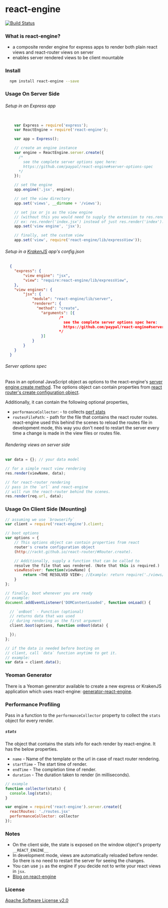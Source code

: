 # react-engine

[![Build Status](https://travis-ci.org/paypal/react-engine.svg?branch=master)](https://travis-ci.org/paypal/react-engine)

### What is react-engine?
* a composite render engine for express apps to render both plain react views and react-router views on server
* enables server rendered views to be client mountable


### Install
```sh
  npm install react-engine --save
```

### Usage On Server Side
###### Setup in an Express app
```javascript

    var Express = require('express');
    var ReactEngine = require('react-engine');

    var app = Express();

    // create an engine instance
    var engine = ReactEngine.server.create({
      /*
        see the complete server options spec here:
        https://github.com/paypal/react-engine#server-options-spec
      */
    });

    // set the engine
    app.engine('.jsx', engine);

    // set the view directory
    app.set('views', __dirname + '/views');

    // set jsx or js as the view engine
    // (without this you would need to supply the extension to res.render())
    // ex: res.render('index.jsx') instead of just res.render('index').
    app.set('view engine', 'jsx');

    // finally, set the custom view
    app.set('view', require('react-engine/lib/expressView'));
```

###### Setup in a [KrakenJS](http://krakenjs.com) app's config.json
```json
  {
    "express": {
        "view engine": "jsx",
        "view": "require:react-engine/lib/expressView",
    },
    "view engines": {
        "jsx": {
            "module": "react-engine/lib/server",
            "renderer": {
              "method": "create",
                "arguments": [{
                        /*
                          see the complete server options spec here:
                          https://github.com/paypal/react-engine#server-options-spec
                        */
                }]
            }
        }
    }
  }
```

###### Server options spec
Pass in an optional JavaScript object as options to the react-engine's [server engine create method](#setup-in-an-express-app).
The options object can contain properties from [react router's create configuration object](http://rackt.github.io/react-router/#Router.create).

Additionally, it can contain the following optional properties, 

- `performanceCollector`: <function> - to collects [perf stats](#performance-profiling)
- `routesFilePath`: <string> - path for the file that contains the react router routes.
                   react-engine used this behind the scenes to reload the routes file in 
                   development mode, this way you don't need to restart the server every time a change is made in the view files or routes file.

###### Rendering views on server side
```js
var data = {}; // your data model

// for a simple react view rendering
res.render(viewName, data);

// for react-router rendering
// pass in the `url` and react-engine
// will run the react-router behind the scenes.
res.render(req.url, data);
```

### Usage On Client Side (Mounting)
```js
// assuming we use `browserify`
var client = require('react-engine').client;

// boot options
var options = {
    // This options object can contain properties from react 
    router's create configuration object 
    (http://rackt.github.io/react-router/#Router.create). 

    // Additionally, supply a function that can be called to 
    resolve the file that was rendered. (Note that this is required.)
    viewResolver: function(viewName) {
        return <THE RESOLVED VIEW>; //Example: return require('./views/' + viewName);
    }
};

// finally, boot whenever you are ready
// example:
document.addEventListener('DOMContentLoaded', function onLoad() {

  // `onBoot` - Function (optional)
  // returns data that was used
  // during rendering as the first argument
  client.boot(options, function onBoot(data) {

  });
};

// if the data is needed before booting on 
// client, call `data` function anytime to get it.
// example:
var data = client.data();
```

### Yeoman Generator
There is a Yeoman generator available to create a new express or KrakenJS application which uses react-engine: 
[generator-react-engine](https://www.npmjs.com/package/generator-react-engine).

### Performance Profiling

Pass in a function to the `performanceCollector` property to collect the `stats` 
object for every render.

##### `stats`
The object that contains the stats info for each render by react-engine.
It has the below properties.
- `name` - Name of the template or the url in case of react router rendering.
- `startTime` - The start time of render.
- `endTime` - The completion time of render.
- `duration` - The duration taken to render (in milliseconds).

```js
// example
function collector(stats) {
  console.log(stats);
}

var engine = require('react-engine').server.create({
  reactRoutes: './routes.jsx'
  performanceCollector: collector
});
```


### Notes
* On the client side, the state is exposed on the window object's property `__REACT_ENGINE__`
* In development mode, views are automatically reloaded before render. So there is no need to restart the server for seeing the changes.
* You can use `js` as the engine if you decide not to write your react views in `jsx`.
* [Blog on react-engine](https://www.paypal-engineering.com/2015/04/27/isomorphic-react-apps-with-react-engine/)

### License
[Apache Software License v2.0](http://www.apache.org/licenses/LICENSE-2.0)
